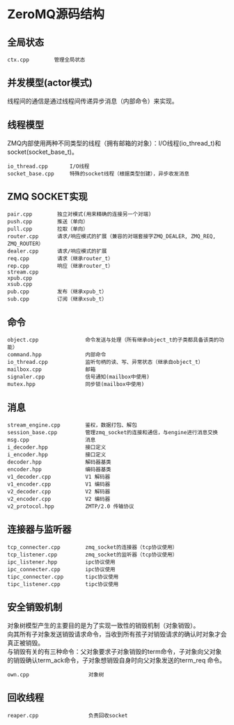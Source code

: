 # ZeroMQ源码结构

## 全局状态
```
ctx.cpp        管理全局状态
```

## 并发模型(actor模式)
线程间的通信是通过线程间传递异步消息（内部命令）来实现。

## 线程模型
ZMQ内部使用两种不同类型的线程（拥有邮箱的对象）：I/O线程(io_thread_t)和socket(socket_base_t)。
```
io_thread.cpp       I/O线程
socket_base.cpp     特殊的socket线程（根据类型创建），异步收发消息
```

## ZMQ SOCKET实现
```
pair.cpp        独立对模式(用来精确的连接另一个对端)
push.cpp        推送（单向）
pull.cpp        拉取（单向）
router.cpp      请求/响应模式的扩展（兼容的对端套接字ZMQ_DEALER, ZMQ_REQ, ZMQ_ROUTER）
dealer.cpp      请求/响应模式的扩展
req.cpp         请求（继承router_t）
rep.cpp         响应（继承router_t）
stream.cpp
xpub.cpp
xsub.cpp
pub.cpp         发布（继承xpub_t）
sub.cpp         订阅（继承xsub_t）
```


## 命令
```
object.cpp               命令发送与处理（所有继承object_t的子类都具备该类的功能）
command.hpp              内部命令
io_thread.cpp            监听句柄的读、写、异常状态（继承自object_t）
mailbox.cpp              邮箱
signaler.cpp             信号通知(mailbox中使用)
mutex.hpp                同步锁(mailbox中使用)
```

## 消息
```
stream_engine.cpp        鉴权，数据打包、解包
session_base.cpp         管理zmq_socket的连接和通信，与engine进行消息交换
msg.cpp                  消息
i_decoder.hpp            接口定义
i_encoder.hpp            接口定义
decoder.hpp              解码器基类
encoder.hpp              编码器基类
v1_decoder.cpp           V1 解码器
v1_encoder.cpp           V1 编码器
v2_decoder.cpp           V2 解码器
v2_encoder.cpp           V2 编码器
v2_protocol.hpp          ZMTP/2.0 传输协议
```

## 连接器与监听器
```
tcp_connecter.cpp        zmq_socket的连接器（tcp协议使用）
tcp_listener.cpp         zmq_socket的监听器（tcp协议使用）
ipc_listener.hpp         ipc协议使用
ipc_connecter.cpp        ipc协议使用
tipc_connecter.cpp       tipc协议使用
tipc_listener.cpp        tipc协议使用
```

## 安全销毁机制
对象树模型产生的主要目的是为了实现一致性的销毁机制（对象销毁）。  
向其所有子对象发送销毁请求命令，当收到所有孩子对销毁请求的确认时对象才会真正被销毁。  
与销毁有关的有三种命令：父对象要求子对象销毁的term命令，子对象向父对象的销毁确认term_ack命令，子对象想销毁自身时向父对象发送的term_req 命令。
```
own.cpp                   对象树
```


## 回收线程
```
reaper.cpp                负责回收socket
```